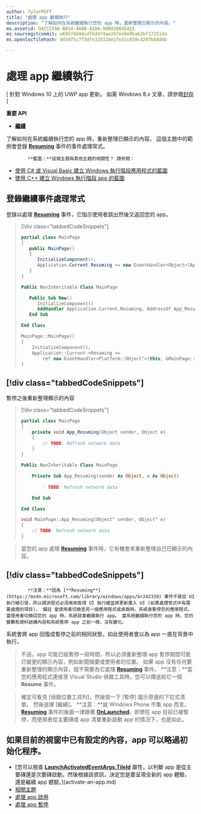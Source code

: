 ```yaml
---
author: TylerMSFT
title: "處理 app 繼續執行"
description: "了解如何在系統繼續執行您的 app 時，重新整理已顯示的內容。"
ms.assetid: DACCC556-B814-4600-A10A-90B82664EA15
ms.sourcegitcommit: e6957dd44cdf6d474ae247ee0e9ba62bf17251da
ms.openlocfilehash: dd3d75c7f3dfe325324e1fe31c039cd207b68d0b

---
```


# 處理 app 繼續執行


\[ 針對 Windows 10 上的 UWP app 更新。 如需 Windows 8.x 文章，請參閱[封存](http://go.microsoft.com/fwlink/p/?linkid=619132) \]


**重要 API**

-   [**繼續**](https://msdn.microsoft.com/library/windows/apps/br242339)

了解如何在系統繼續執行您的 app 時，重新整理已顯示的內容。 這個主題中的範例會登錄 [**Resuming**](https://msdn.microsoft.com/library/windows/apps/br242339) 事件的事件處理常式。


            **藍圖：**這個主題與其他主題的相關性？ 請參閱：

-   [使用 C# 或 Visual Basic 建立 Windows 執行階段應用程式的藍圖](https://msdn.microsoft.com/library/windows/apps/br229583)
-   [使用 C++ 建立 Windows 執行階段 app 的藍圖](https://msdn.microsoft.com/library/windows/apps/hh700360)

## 登錄繼續事件處理常式

登錄以處理 [**Resuming**](https://msdn.microsoft.com/library/windows/apps/br242339) 事件，它指示使用者跳出然後又返回您的 app。

> [!div class="tabbedCodeSnippets"]
> ```cs
> partial class MainPage
> {
>    public MainPage()
>    {
>       InitializeComponent();
>       Application.Current.Resuming += new EventHandler<Object>(App_Resuming);
>    }
> }
> ```
> ```vb
> Public NonInheritable Class MainPage
>
>    Public Sub New()
>       InitializeComponent()
>       AddHandler Application.Current.Resuming, AddressOf App_Resuming
>    End Sub
>
> End Class
> ```
> ```cpp
> MainPage::MainPage()
> {
>     InitializeComponent();
>     Application::Current->Resuming +=
>         ref new EventHandler<Platform::Object^>(this, &MainPage::App_Resuming);
> }
> ```

## [!div class="tabbedCodeSnippets"]

暫停之後重新整理顯示的內容

> [!div class="tabbedCodeSnippets"]
> ```cs
> partial class MainPage
> {
>     private void App_Resuming(Object sender, Object e)
>     {
>         // TODO: Refresh network data
>     }
> }
> ```
> ```vb
> Public NonInheritable Class MainPage
>
>     Private Sub App_Resuming(sender As Object, e As Object)
>  
>         ' TODO: Refresh network data
>
>     End Sub
>
> End Class
> ```
> ```cpp
> void MainPage::App_Resuming(Object^ sender, Object^ e)
> {
>     // TODO: Refresh network data
> }
> ```

> 當您的 app 處理 [**Resuming**](https://msdn.microsoft.com/library/windows/apps/br242339) 事件時，它有機會來重新整理自己已顯示的內容。

## [!div class="tabbedCodeSnippets"]



            **注意：**因為 [**Resuming**](https://msdn.microsoft.com/library/windows/apps/br242339) 事件不是從 UI 執行緒引發，所以調派程式必須用來取得 UI 執行緒並將更新置入 UI (如果處理常式中有需要處理的項目)。 備註 當使用者切換至另一個應用程式或桌面時，系統會暫停您的應用程式。 當使用者切換回您的 app 時，系統就會繼續執行 app。 當系統繼續執行您的 app 時，您的變數和資料結構內容和系統暫停 app 之前一樣，沒有變化。

系統會將 app 回復成暫停之前的相同狀態，如此使用者會以為 app 一直在背景中執行。

> 不過，app 可能已經暫停一段時間，所以必須重新整理 app 暫停期間可能已變更的顯示內容，例如新聞摘要或使用者的位置。 如果 app 沒有任何要重新整理的顯示內容，就不需要為它處理 [**Resuming**](https://msdn.microsoft.com/library/windows/apps/br242339) 事件。 
            **注意：**當您的應用程式連接至 Visual Studio 偵錯工具時，您可以傳送給它一個 **Resume** 事件。

> 確定可看見 \[偵錯位置工具列\]，然後按一下 \[暫停\] 圖示旁邊的下拉式清單。 然後選擇 \[繼續\]。 
            **注意：**就 Windows Phone 市集 app 而言，[**Resuming**](https://msdn.microsoft.com/library/windows/apps/br242339) 事件的後面一律跟著 [**OnLaunched**](https://msdn.microsoft.com/library/windows/apps/br242335)，即使在 app 目前已被暫停，而使用者從主要磚或 app 清單重新啟動 app 的情況下，也是如此。

## 如果目前的視窗中已有設定的內容，app 可以略過初始化程序。

* [您可以檢查 [**LaunchActivatedEventArgs.TileId**](https://msdn.microsoft.com/library/windows/apps/br224736) 屬性，以判斷 app 是從主要磚還是次要磚啟動，然後根據該資訊，決定您是要呈現全新的 app 體驗，還是繼續 app 體驗。](activate-an-app.md)
* [相關主題](suspend-an-app.md)
* [處理 app 啟用](https://msdn.microsoft.com/library/windows/apps/hh465088)
* [處理 app 暫停](app-lifecycle.md)



<!--HONumber=Jun16_HO5-->


